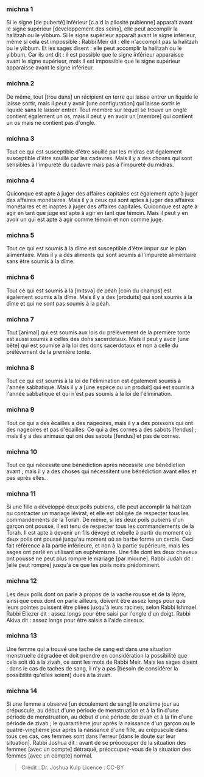 
### michna 1
Si le signe [de puberté] inférieur [c.a.d la pilosité pubienne] apparaît avant le signe supérieur [développement des seins], elle peut accomplir la halitzah ou le yibbum. Si le signe supérieur apparaît avant le signe inférieur, même si cela est impossible : Rabbi Meir dit : elle n'accomplit pas la halitzah ou le yibbum. Et les sages disent : elle peut accomplir la halitzah ou le yibbum. Car ils ont dit : il est possible que le signe inférieur apparaisse avant le signe supérieur, mais il est impossible que le signe supérieur apparaisse avant le signe inférieur.

### michna 2
De même, tout [trou dans] un récipient en terre qui laisse entrer un liquide le laisse sortir, mais il peut y avoir [une configuration] qui laisse sortir le liquide sans le laisser entrer. Tout membre sur lequel se trouve un ongle contient également un os, mais il peut y en avoir un [membre] qui contient un os mais ne contient pas d'ongle.

### michna 3
Tout ce qui est susceptible d'être souillé par les midras est également susceptible d'être souillé par les cadavres. Mais il y a des choses qui sont sensibles à l'impureté du cadavre mais pas à l'impureté du midras.

### michna 4
Quiconque est apte à juger des affaires capitales est également apte à juger des affaires monétaires. Mais il y a ceux qui sont aptes à juger des affaires monétaires et et inaptes à juger des affaires capitales. Quiconque est apte à agir en tant que juge est apte à agir en tant que témoin. Mais il peut y en avoir un qui est apte à agir comme témoin et non comme juge.

### michna 5
Tout ce qui est soumis à la dîme est susceptible d'être impur sur le plan alimentaire. Mais il y a des aliments qui sont soumis à l'impureté alimentaire sans être soumis à la dîme.

### michna 6
Tout ce qui est soumis à la [mitsva] de péah [coin du champs] est également soumis à la dîme. Mais il y a des [produits] qui sont soumis à la dîme et qui ne sont pas soumis à la péah.

### michna 7
Tout [animal] qui est soumis aux lois du prélèvement de la première tonte est aussi soumis à celles des dons sacerdotaux. Mais il peut y avoir [une bête] qui est soumise à la loi des dons sacerdotaux et non à celle du prélèvement de la première tonte.
### michna 8
Tout ce qui est soumis à la loi de l'élimination est également soumis à l'année sabbatique. Mais il y a [une espèce ou un produit] qui est soumis à l'année sabbatique et qui n'est pas soumis à la loi de l'élimination.

### michna 9
Tout ce qui a des écailles a des nageoires, mais il y a des poissons qui ont des nageoires et pas d'écailles. Ce qui a des cornes a des sabots [fendus] ; mais il y a des animaux qui ont des sabots [fendus] et pas de cornes.

### michna 10
Tout ce qui nécessite une bénédiction après nécessite une bénédiction avant ; mais il y a des choses qui nécessitent une bénédiction avant elles et pas après elles.

### michna 11
Si une fille a développé deux poils pubiens, elle peut accomplir la halitzah ou contracter un mariage lévirat, et elle est obligée de respecter tous les commandements de la Torah. De même, si les deux poils pubiens d'un garçon ont poussé, il est tenu de respecter tous les commandements de la Torah. Il est apte à devenir un fils dévoyé et rebelle à partir du moment où deux poils ont poussé jusqu'au moment où sa barbe forme un cercle. Ceci fait référence à la partie inférieure, et non à la partie supérieure, mais les sages ont parlé en utilisant un euphémisme. Une fille dont les deux cheveux ont poussé ne peut plus rompre le mariage [par mioune]. Rabbi Judah dit : [elle peut rompre] jusqu'à ce que les poils noirs prédominent.

### michna 12
Les deux poils dont on parle à propos de la vache rousse et de la lèpre, ainsi que ceux dont on parle ailleurs, doivent être assez longs pour que leurs pointes puissent être pliées jusqu'à leurs racines, selon Rabbi Ishmael. Rabbi Eliezer dit : assez longs pour être saisi par l'ongle d'un doigt. Rabbi Akiva dit : assez longs pour être saisis à l'aide ciseaux.

### michna 13
Une femme qui a trouvé une tache de sang est dans une situation menstruelle dégradée et doit prendre en considération la possibilité que cela soit dû à la zivah, ce sont les mots de Rabbi Meir. Mais les sages disent : dans le cas de taches de sang, il n'y a pas [besoin de considérer la possibilité qu'elles soient] dues à la zivah.

### michna 14
Si une femme a observé [un écoulement de sang] le onzième jour au crépuscule, au début d'une période de menstruation et à la fin d'une période de menstruation, au début d'une période de zivah et à la fin d'une période de zivah ; le quarantième jour après la naissance d'un garçon ou le quatre-vingtième jour après la naissance d'une fille, au crépuscule dans tous ces cas, ces femmes sont dans l'erreur [dans le doute sur leur situation]. Rabbi Joshua dit : avant de se préoccuper de la situation des femmes [avec un compte] détraqué, préoccupez-vous de la situation des femmes [avec un compte] normal.

>Crédit : Dr. Joshua Kulp
>Licence : CC-BY